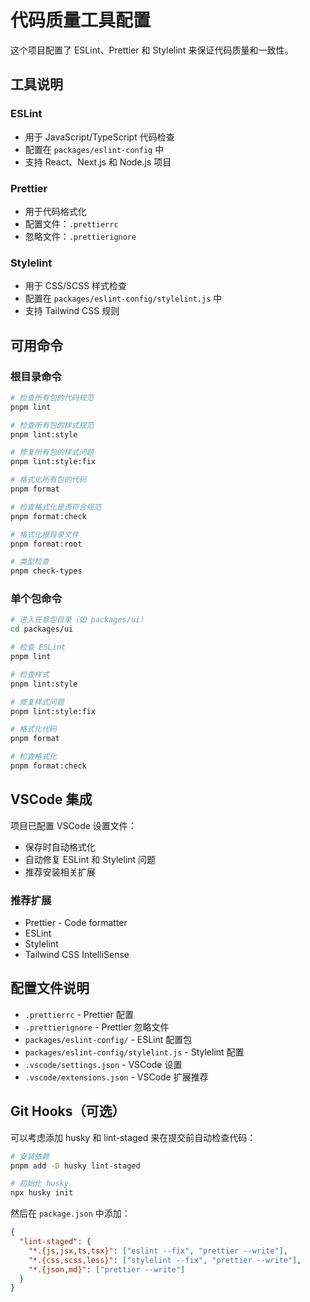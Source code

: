 # 代码质量工具配置

这个项目配置了 ESLint、Prettier 和 Stylelint 来保证代码质量和一致性。

## 工具说明

### ESLint

- 用于 JavaScript/TypeScript 代码检查
- 配置在 `packages/eslint-config` 中
- 支持 React、Next.js 和 Node.js 项目

### Prettier

- 用于代码格式化
- 配置文件：`.prettierrc`
- 忽略文件：`.prettierignore`

### Stylelint

- 用于 CSS/SCSS 样式检查
- 配置在 `packages/eslint-config/stylelint.js` 中
- 支持 Tailwind CSS 规则

## 可用命令

### 根目录命令

```bash
# 检查所有包的代码规范
pnpm lint

# 检查所有包的样式规范
pnpm lint:style

# 修复所有包的样式问题
pnpm lint:style:fix

# 格式化所有包的代码
pnpm format

# 检查格式化是否符合规范
pnpm format:check

# 格式化根目录文件
pnpm format:root

# 类型检查
pnpm check-types
```

### 单个包命令

```bash
# 进入任意包目录（如 packages/ui）
cd packages/ui

# 检查 ESLint
pnpm lint

# 检查样式
pnpm lint:style

# 修复样式问题
pnpm lint:style:fix

# 格式化代码
pnpm format

# 检查格式化
pnpm format:check
```

## VSCode 集成

项目已配置 VSCode 设置文件：

- 保存时自动格式化
- 自动修复 ESLint 和 Stylelint 问题
- 推荐安装相关扩展

### 推荐扩展

- Prettier - Code formatter
- ESLint
- Stylelint
- Tailwind CSS IntelliSense

## 配置文件说明

- `.prettierrc` - Prettier 配置
- `.prettierignore` - Prettier 忽略文件
- `packages/eslint-config/` - ESLint 配置包
- `packages/eslint-config/stylelint.js` - Stylelint 配置
- `.vscode/settings.json` - VSCode 设置
- `.vscode/extensions.json` - VSCode 扩展推荐

## Git Hooks（可选）

可以考虑添加 husky 和 lint-staged 来在提交前自动检查代码：

```bash
# 安装依赖
pnpm add -D husky lint-staged

# 初始化 husky
npx husky init
```

然后在 `package.json` 中添加：

```json
{
  "lint-staged": {
    "*.{js,jsx,ts,tsx}": ["eslint --fix", "prettier --write"],
    "*.{css,scss,less}": ["stylelint --fix", "prettier --write"],
    "*.{json,md}": ["prettier --write"]
  }
}
```
